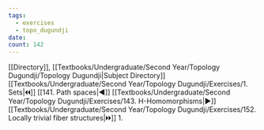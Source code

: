 ```yaml
---
tags:
  - exercises
  - topo_dugundji
date: 
count: 142
---
```

[[Directory]], [[Textbooks/Undergraduate/Second Year/Topology Dugundji/Topology Dugundji|Subject Directory]]
[[Textbooks/Undergraduate/Second Year/Topology Dugundji/Exercises/1. Sets|🞀🞀]] [[141. Path spaces|◀]] [[Textbooks/Undergraduate/Second Year/Topology Dugundji/Exercises/143. H-Homomorphisms|▶]] [[Textbooks/Undergraduate/Second Year/Topology Dugundji/Exercises/152. Locally trivial fiber structures|🞂🞂]]
1. 